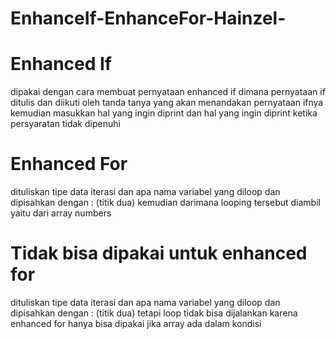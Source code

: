 # EnhanceIf-EnhanceFor-Hainzel-
# Enhanced If
dipakai dengan cara membuat pernyataan enhanced if dimana pernyataan if ditulis dan diikuti oleh tanda tanya yang akan menandakan pernyataan ifnya kemudian masukkan hal yang ingin diprint dan hal yang ingin diprint ketika persyaratan tidak dipenuhi

# Enhanced For 
dituliskan tipe data iterasi dan apa nama variabel yang diloop dan dipisahkan dengan : (titik dua) kemudian darimana looping tersebut diambil yaitu dari array numbers

# Tidak bisa dipakai untuk enhanced for
dituliskan tipe data iterasi dan apa nama variabel yang diloop dan dipisahkan dengan : (titik dua) tetapi loop tidak bisa dijalankan karena enhanced for hanya bisa dipakai jika array ada dalam kondisi
